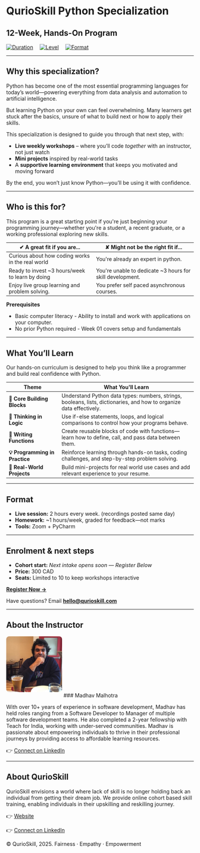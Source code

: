 # **QurioSkill Python Specialization**
## **12-Week, Hands-On Program**

[![Duration](https://img.shields.io/badge/duration-12_weeks-blue)](#format) 
[![Level](https://img.shields.io/badge/experience-beginner-blue)](#who-is-this-for) 
[![Format](https://img.shields.io/badge/format-live_online-blue)](#format)

---

## **Why this specialization?**

Python has become one of the most essential programming languages for today’s world—powering everything from data analysis and automation to artificial intelligence.

But learning Python on your own can feel overwhelming. Many learners get stuck after the basics, unsure of what to build next or how to apply their skills.

This specialization is designed to guide you through that next step, with:

* **Live weekly workshops** – where you’ll code *together* with an instructor, not just watch  
* **Mini projects** inspired by real-world tasks
* A **supportive learning environment** that keeps you motivated and moving forward  

By the end, you won’t just know Python—you’ll be using it with confidence.

---

## **Who is this for?**

This program is a great starting point if you're just beginning your programming journey—whether you're a student, a recent graduate, or a working professional exploring new skills.

| ✔ A great fit if you are...                      | ✘ Might not be the right fit if...                       |
|--------------------------------------------------|----------------------------------------------------------|
| Curious about how coding works in the real world | You're already an expert in python.                      |
| Ready to invest ~3 hours/week to learn by doing  | You're unable to dedicate ~3 hours for skill development.              |
| Enjoy live group learning and problem solving.   |  You prefer self paced asynchronous courses.|

**Prerequisites**

* Basic computer literacy - Ability to install and work with applications on your computer.  
* No prior Python required - Week 01 covers setup and fundamentals

---

## **What You’ll Learn**

Our hands-on curriculum is designed to help you think like a programmer and build real confidence with Python.

| Theme                     | What You'll Learn                                                                                                    |
|--------------------------|----------------------------------------------------------------------------------------------------------------------|
| **🧱 Core Building Blocks**   | Understand Python data types: numbers, strings, booleans, lists, dictionaries, and how to organize data effectively. |
| **🔁 Thinking in Logic**      | Use if-else statements, loops, and logical comparisons to control how your programs behave.                          |
| **🔧 Writing Functions**     | Create reusable blocks of code with functions—learn how to define, call, and pass data between them.                 |
| **💡 Programming in Practice** | Reinforce learning through hands-on tasks, coding challenges, and step-by-step problem solving.                      |
| **🚀 Real-World Projects**   | Build mini-projects for real world use cases and add relevant experience to your resume.                             |

---

## **Format**

* **Live session:** 2 hours every week. (recordings posted same day)
* **Homework:** ~1 hours/week, graded for feedback—not marks  
* **Tools:** Zoom + PyCharm

---

## **Enrolment & next steps**

* **Cohort start:** _Next intake opens soon — Register Below_  
* **Price:** 300 CAD
* **Seats:** Limited to 10 to keep workshops interactive

[**Register Now →**](https://forms.gle/pZHM9sbEb2T3ZyRE9)

Have questions? Email **hello@qurioskill.com**

---

## **About the Instructor**

<img src="assets/instructor.jpg" alt="Instructor Photo" width="150" style="border-radius: 8px; margin-bottom: 1em;" /> 
### Madhav Malhotra

With over 10+ years of experience in software development, Madhav has held roles ranging from a Software Developer to Manager of multiple software development teams. 
He also completed a 2-year fellowship with Teach for India, working with under-served communities. 
Madhav is passionate about empowering individuals to thrive in their professional journeys by providing access to affordable learning resources.

👉 [Connect on LinkedIn](https://www.linkedin.com/in/madhav-malhotra-06239b128/)

---

## **About QurioSkill**

QurioSkill envisions a world where lack of skill is no longer holding back an individual from getting their dream job. 
We provide online cohort based skill training, enabling individuals in their upskilling and reskilling journey.

👉 [Website](https://www.qurioskill.ca/)

👉 [Connect on LinkedIn](https://www.linkedin.com/company/qurioskill/)


© QurioSkill, 2025. Fairness · Empathy · Empowerment
